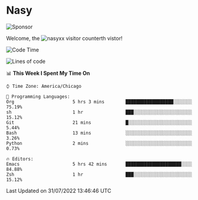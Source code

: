 # Nasy

<!--
<p align="center">
<img height="200" src="https://github-readme-stats.vercel.app/api?username=nasyxx&count_private=true&show_icons=true&theme=dracula&include_all_commits=true"/>
<img height="200" src="https://github-readme-stats.vercel.app/api/top-langs/?username=nasyxx&theme=dracula&hide=html,jupyter+notebook&count_private=true&show_icons=true"/>
</p>

  
----------------
-->

![Sponsor](https://img.shields.io/static/v1.svg?label=Sponsor&message=%E2%9D%A4&logo=GitHub&style=flat&color=pink)
 
Welcome, the ![nasyxx visitor counter](https://count.getloli.com/get/@nasyxx?theme=rule34)th vistor!
 
<!--START_SECTION:waka-->
![Code Time](http://img.shields.io/badge/Code%20Time-2%2C530%20hrs%2020%20mins-blue)

![Lines of code](https://img.shields.io/badge/From%20Hello%20World%20I%27ve%20Written-5%20Million%20lines%20of%20code-blue)

📊 **This Week I Spent My Time On** 

```text
⌚︎ Time Zone: America/Chicago

💬 Programming Languages: 
Org                      5 hrs 3 mins        ██████████████████░░░░░░░   75.19% 
sh                       1 hr                ███░░░░░░░░░░░░░░░░░░░░░░   15.12% 
Git                      21 mins             █░░░░░░░░░░░░░░░░░░░░░░░░   5.44% 
Bash                     13 mins             ░░░░░░░░░░░░░░░░░░░░░░░░░   3.26% 
Python                   2 mins              ░░░░░░░░░░░░░░░░░░░░░░░░░   0.73%

🔥 Editors: 
Emacs                    5 hrs 42 mins       █████████████████████░░░░   84.88% 
Zsh                      1 hr                ███░░░░░░░░░░░░░░░░░░░░░░   15.12%

```


 Last Updated on 31/07/2022 13:46:46 UTC
<!--END_SECTION:waka-->

<!-- ![visitors](https://visitor-badge.laobi.icu/badge?page_id=nasyxx.nasyxx) -->
